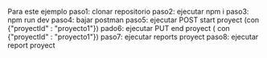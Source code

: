Para este ejemplo
paso1: clonar repositorio
paso2: ejecutar npm i
paso3: npm run dev
paso4: bajar postman
paso5: ejecutar POST start proyect (con {"proyectId" : "proyecto1"})
pado6: ejecutar PUT end proyect ( con {"proyectId" : "proyecto1"})
paso7: ejecutar reports proyect
paso8: ejecutar report proyect
